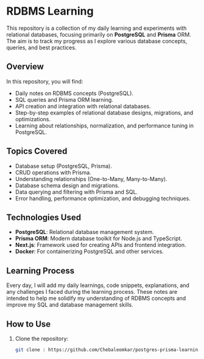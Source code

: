 # RDBMS Learning

This repository is a collection of my daily learning and experiments with relational databases, focusing primarily on **PostgreSQL** and **Prisma** ORM. The aim is to track my progress as I explore various database concepts, queries, and best practices.

## Overview

In this repository, you will find:

- Daily notes on RDBMS concepts (PostgreSQL).
- SQL queries and Prisma ORM learning.
- API creation and integration with relational databases.
- Step-by-step examples of relational database designs, migrations, and optimizations.
- Learning about relationships, normalization, and performance tuning in PostgreSQL.

## Topics Covered

- Database setup (PostgreSQL, Prisma).
- CRUD operations with Prisma.
- Understanding relationships (One-to-Many, Many-to-Many).
- Database schema design and migrations.
- Data querying and filtering with Prisma and SQL.
- Error handling, performance optimization, and debugging techniques.

## Technologies Used

- **PostgreSQL**: Relational database management system.
- **Prisma ORM**: Modern database toolkit for Node.js and TypeScript.
- **Next.js**: Framework used for creating APIs and frontend integration.
- **Docker**: For containerizing PostgreSQL and other services.

## Learning Process

Every day, I will add my daily learnings, code snippets, explanations, and any challenges I faced during the learning process. These notes are intended to help me solidify my understanding of RDBMS concepts and improve my SQL and database management skills.

## How to Use

1. Clone the repository:
   ```bash
   git clone : https://github.com/Chebaleomkar/postgres-prisma-learning.git
